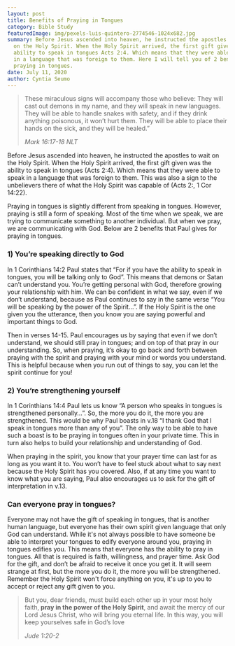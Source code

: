 ```yaml
---
layout: post
title: Benefits of Praying in Tongues
category: Bible Study
featuredImage: img/pexels-luis-quintero-2774546-1024x682.jpg
summary: Before Jesus ascended into heaven, he instructed the apostles to wait
  on the Holy Spirit. When the Holy Spirit arrived, the first gift given was the
  ability to speak in tongues Acts 2:4. Which means that they were able to speak
  in a language that was foreign to them. Here I will tell you of 2 benefits of
  praying in tongues.
date: July 11, 2020
author: Cyntia Seumo
---
```


<blockquote>
<p>These miraculous signs will accompany those who believe: They will cast out demons in my name, and they will speak in new languages. They will be able to handle snakes with safety, and if they drink anything poisonous, it won’t hurt them. They will be able to place their hands on the sick, and they will be healed.”</p>
<cite>Mark 16:17-18 NLT</cite></blockquote>

<p>Before Jesus ascended into heaven, he instructed the apostles to wait on the Holy Spirit. When the Holy Spirit arrived, the first gift given was the ability to speak in tongues (<a>Acts 2:4</a>). Which means that they were able to speak in a language that was foreign to them. This was also a sign to the unbelievers there of what the Holy Spirit was capable of (<a>Acts 2:</a>, <a>1 Cor 14:22</a>).</p>

<p>Praying in tongues is slightly different from speaking in tongues. However, praying is still a form of speaking. Most of the time when we speak, we are trying to communicate something to another individual. But when we pray, we are communicating with God. Below are 2 benefits that Paul gives for praying in tongues.</p>

<h3>1) You’re speaking directly to God</h3>

<p>In <a>1 Corinthians 14:2</a> Paul states that “For if you have the ability to speak in tongues, you will be talking only to God”. This means that demons or Satan can’t understand you. You’re getting personal with God, therefore growing your relationship with him. We can be confident in what we say, even if we don’t understand, because as Paul continues to say in the same verse “You will be speaking by the power of the Spirit…”. If the Holy Spirit is the one given you the utterance, then you know you are saying powerful and important things to God.</p>

<p>Then in <a>verses 14-15</a>. Paul encourages us by saying that even if we don’t understand, we should still pray in tongues; and on top of that pray in our understanding. So, when praying, it’s okay to go back and forth between praying with the spirit and praying with your mind or words you understand. This is helpful because when you run out of things to say, you can let the spirit continue for you!</p>

<h3>2) You’re strengthening yourself</h3>

<p>In <a>1 Corinthians 14:4</a> Paul lets us know “A person who speaks in tongues is strengthened personally…”. So, the more you do it, the more you are strengthened. This would be why Paul boasts in v.18 “I thank God that I speak in tongues more than any of you”. The only way to be able to have such a boast is to be praying in tongues often in your private time. This in turn also helps to build your relationship and understanding of God.</p>

<p>When praying in the spirit, you know that your prayer time can last for as long as you want it to. You won’t have to feel stuck about what to say next because the Holy Spirit has you covered. Also, if at any time you want to know what you are saying, Paul also encourages us to ask for the gift of interpretation in <a>v.13.</a></p>

<h3>Can everyone pray in tongues?</h3>

<p>Everyone may not have the gift of speaking in tongues, that is another human language, but everyone has their own spirit given language that only God can understand. While it's not always possible to have someone be able to interpret your tongues to edify everyone around you, praying in tongues edifies you. This means that everyone has the ability to pray in tongues. All that is required is faith, willingness, and prayer time. Ask God for the gift, and don’t be afraid to receive it once you get it. It will seem strange at first, but the more you do it, the more you will be strengthened. Remember the Holy Spirit won't force anything on you, it's up to you to accept or reject any gift given to you.</p>

<blockquote>
<p>But you, dear friends, must build each other up in your most holy faith,<b> pray in the power of the Holy Spirit</b>, and await the mercy of our Lord Jesus Christ, who will bring you eternal life. In this way, you will keep yourselves safe in God’s love</p>
<cite>Jude 1:20-2</cite></blockquote>
